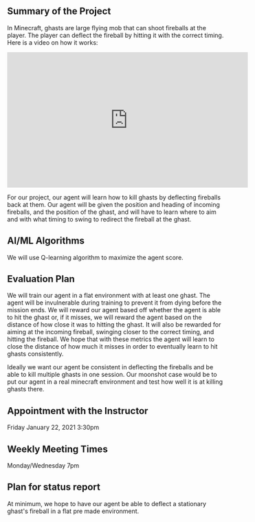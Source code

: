 ## Summary of the Project

In Minecraft, ghasts are large flying mob that can shoot fireballs at the player. The player can deflect the fireball by hitting it with the correct timing. Here is a video on how it works:

<iframe width="560" height="315" src="https://www.youtube.com/embed/sMioimZS_gY" frameborder="0" allow="accelerometer; autoplay; clipboard-write; encrypted-media; gyroscope; picture-in-picture" allowfullscreen></iframe>

For our project, our agent will learn how to kill ghasts by deflecting fireballs back at them. Our agent will be given the position and heading of incoming fireballs, and the position of the ghast, and will have to learn where to aim and with what timing to swing to redirect the fireball at the ghast. 

## AI/ML Algorithms

We will use Q-learning algorithm to maximize the agent score.

## Evaluation Plan

We will train our agent in a flat environment with at least one ghast. The agent will be invulnerable during training to prevent it from dying before the mission ends. We will reward our agent based off whether the agent is able to hit the ghast or, if it misses, we will reward the agent based on the distance of how close it was to hitting the ghast. It will also be rewarded for aiming at the incoming fireball, swinging closer to the correct timing, and hitting the fireball. We hope that with these metrics the agent will learn to close the distance of how much it misses in order to eventually learn to hit ghasts consistently.

Ideally we want our agent be consistent in deflecting the fireballs and be able to kill multiple ghasts in one session. Our moonshot case would be to put our agent in a real minecraft environment and test how well it is at killing ghasts there.

## Appointment with the Instructor

Friday January 22, 2021 3:30pm 

## Weekly Meeting Times

Monday/Wednesday 7pm

## Plan for status report

At minimum, we hope to have our agent be able to deflect a stationary ghast's fireball in a flat pre made environment. 
